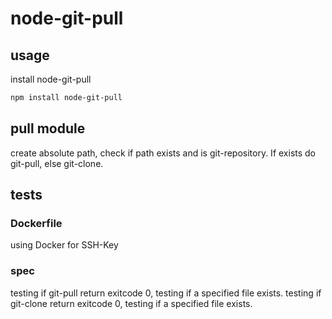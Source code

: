 # node-git-pull

## usage
install node-git-pull
```bash
npm install node-git-pull
```



## pull module
create absolute path, check if path exists and is git-repository. If exists do git-pull, else git-clone.

## tests
### Dockerfile
using Docker for SSH-Key

### spec
testing if git-pull return exitcode 0, testing if a specified file exists.
testing if git-clone return exitcode 0, testing if a specified file exists. 

